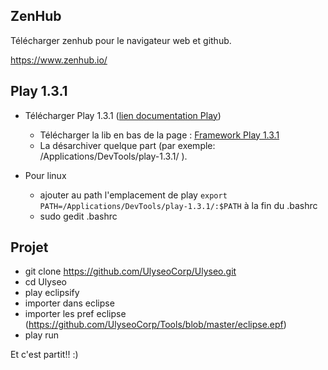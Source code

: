 ## ZenHub

Télécharger zenhub pour le navigateur web et github.

https://www.zenhub.io/

## Play 1.3.1

- Télécharger Play 1.3.1 ([lien documentation Play](https://www.playframework.com/documentation/1.3.x/home))

  - Télécharger la lib en bas de la page  : [Framework Play 1.3.1](https://www.playframework.com/download)
  - La désarchiver quelque part (par exemple: /Applications/DevTools/play-1.3.1/ ).


- Pour linux

  - ajouter au path l'emplacement de play `export PATH=/Applications/DevTools/play-1.3.1/:$PATH` à la fin du .bashrc
  - sudo gedit .bashrc

## Projet

- git clone https://github.com/UlyseoCorp/Ulyseo.git
- cd Ulyseo
- play eclipsify
- importer dans eclipse
- importer les pref eclipse (https://github.com/UlyseoCorp/Tools/blob/master/eclipse.epf)
- play run

Et c'est partit!! :)
